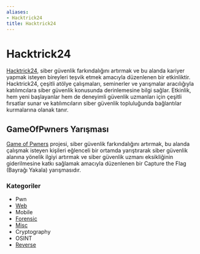```yaml
---
aliases:
- Hacktrick24
title: Hacktrick24
---
```

# Hacktrick24
[Hacktrick24](https://hacktrickconf.com/), siber güvenlik farkındalığını artırmak ve bu alanda kariyer yapmak isteyen bireyleri teşvik etmek amacıyla düzenlenen bir etkinliktir. Hacktrick24, çeşitli atölye çalışmaları, seminerler ve yarışmalar aracılığıyla katılımcılara siber güvenlik konusunda derinlemesine bilgi sağlar. Etkinlik, hem yeni başlayanlar hem de deneyimli güvenlik uzmanları için çeşitli fırsatlar sunar ve katılımcıların siber güvenlik topluluğunda bağlantılar kurmalarına olanak tanır. 

## GameOfPwners Yarışması
[Game of Pwners](https://ctf.gameofpwners.com) projesi, siber güvenlik farkındalığını artırmak, bu alanda çalışmak isteyen kişileri eğlenceli bir ortamda yarıştırarak siber güvenlik alanına yönelik ilgiyi artırmak ve siber güvenlik uzmanı eksikliğinin giderilmesine katkı sağlamak amacıyla düzenlenen bir Capture the Flag (Bayrağı Yakala) yarışmasıdır. 

### Kategoriler
- Pwn
- [Web](Hacktrick24/Web.md)
- Mobile
- [Forensic](Hacktrick24/Forensic.md)
- [Misc](Hacktrick24/Misc.md)
- Cryptography
- OSINT
- [Reverse](Hacktrick24/Reverse.md) 